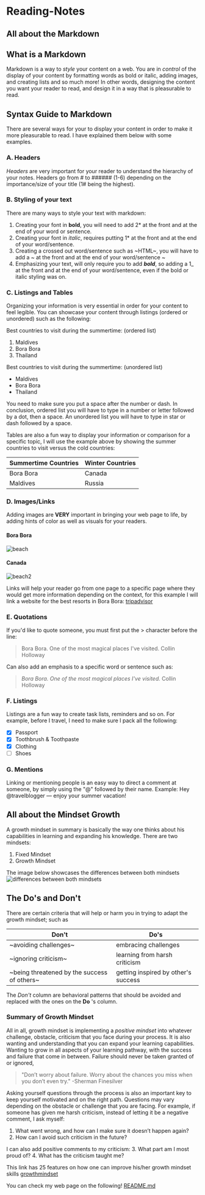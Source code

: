 # Reading-Notes

## All about the Markdown

## What is a Markdown

Markdown is a way to *style* your content on a web. You are in *control* of the display of your content by formatting words as bold or italic, adding images, and creating lists and so much more! In other words, designing the content you want your reader to read, and design it in a way that is pleasurable to read.

## Syntax Guide to Markdown

There are several ways for your to display your content in order to make it more pleasurable to read. I have explained them below with some examples.

### A. Headers

*Headers* are very important for your reader to understand the hierarchy of your notes. 
Headers go from # to ###### (1-6) depending on the importance/size of your title (1# being the highest).

### B. Styling of your text

There are many ways to style your text with markdown:

1. Creating your font in **bold**, you will need to add 2* at the front and at the end of your word or sentence.
2. Creating your font in *italic*, requires putting 1* at the front and at the end of your word/sentence.
3. Creating a crossed out word/sentence such as ~HTML~, you will have to add a ~ at the front and at the end of your word/sentence ~
4. Emphasizing your text, will only require you to add _**bold**_, so adding a 1_ at the front and at the end of your word/sentence, even if the bold or italic styling was on.

### C. Listings and Tables

Organizing your information is very essential in order for your content to feel legible.
You can showcase your content through listings (ordered or unordered) such as the following:

Best countries to visit during the summertime: (ordered list)

1. Maldives
2. Bora Bora
3. Thailand

Best countries to visit during the summertime: (unordered list)

- Maldives
- Bora Bora
- Thailand

You need to make sure you put a space after the number or dash.
In conclusion, ordered list you will have to type in a number or letter followed by a dot, then a space. An unordered list you will have to type in star or dash followed by a space.

Tables are also a fun way to display your information or comparison for a specific topic, I will use the example above by showing the summer countries to visit versus the cold countries:

Summertime Countries | Winter Countries
------------ | -------------
Bora Bora | Canada
Maldives | Russia

### D. Images/Links

Adding images are **VERY** important in bringing your web page to life, by adding hints of color as well as visuals for your readers.

#### Bora Bora

![beach](https://conradhotels3.hilton.com/resources/media/ch/PPTBNCI/en_US/img/shared/full_page_image_gallery/main/CN_resortext_700x525_FitToBoxSmallDimension_Center.jpg)

#### Canada

![beach2](https://toronto.citynews.ca/wp-content/blogs.dir/sites/10/2018/01/04/18269836-e1574072714201.jpg)

 Links will help your reader go from one page to a specific page where they would get more information depending on the context, for this example I will link a website for the best resorts in Bora Bora:
 [tripadvisor](https://www.tripadvisor.com/SmartDeals-g311415-zft9672-Bora_Bora_Society_Islands-Hotel-Deals.html)

### E. Quotations

 If you'd like to quote someone, you must first put the > character before the line:
> Bora Bora. One of the most magical places I've visited.
> Collin Holloway

Can also add an emphasis to a specific word or sentence such as:
> _Bora Bora. One of the most magical places I've visited._
> Collin Holloway

### F. Listings

Listings are a fun way to create task lists, reminders and so on. For example, before I travel, I need to make sure I pack all the following:

- [x] Passport
- [x] Toothbrush & Toothpaste
- [x] Clothing
- [ ] Shoes

### G. Mentions

Linking or mentioning people is an easy way to direct a comment at someone, by simply using the "@" followed by their name. Example: Hey @travelblogger — enjoy your summer vacation!

## All about the Mindset Growth

A growth mindset in summary is basically the way one thinks about his capabilities in learning and expanding his knowledge.
There are two mindsets:

1. Fixed Mindset
2. Growth Mindset

The image below showcases the differences between both mindsets
![differences between both mindsets](https://sites.dartmouth.edu/learning/files/2017/05/Growth-Mindset_Copyright-Big-Change1.jpg)

## The Do's and Don't

There are certain criteria that will help or harm you in trying to adapt the growth mindset; such as

Don't | Do's
------|--------
~avoiding challenges~ | embracing challenges
~ignoring criticism~ | learning from harsh criticism
~being threatened by the success of others~ | getting inspired by other's success

The *Don't* column are behavioral patterns that should be avoided and replaced with the ones on the **Do** 's column.

### Summary of Growth Mindset

All in all, growth mindset is implementing a *positive mindset* into whatever challenge, obstacle, criticism that you face during your process. It is also wanting and understanding that you can expand your learning capabilities. Wanting to grow in all aspects of your learning pathway, with the success and failure that come in between. Failure should never be taken granted of or ignored,

> "Don’t worry about failure. Worry about the chances you miss when you don’t even try."
> -Sherman Finesilver

Asking yourself questions through the process is also an important key to keep yourself motivated and on the right path. Questions may vary depending on the obstacle or challenge that you are facing.
For example, if someone has given me harsh criticism, instead of letting it be a negative comment, I ask myself:

1. What went wrong, and how can I make sure it doesn’t happen again?
2. How can I avoid such criticism in the future?

I can also add positive comments to my criticism:
3. What part am I most proud of?
4. What has the criticism taught me?

This link has 25 features on how one can improve his/her growth mindset skills [growthmindset](https://www.opencolleges.edu.au/informed/features/develop-a-growth-mindset/)

You can check my web page on the following! [README.md](https://ayahariri.github.io/Reading-Notes/.)